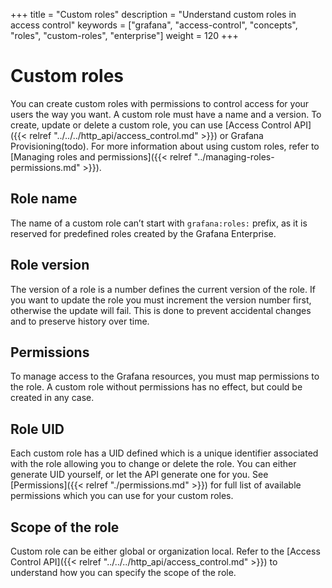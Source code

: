 +++
title = "Custom roles"
description = "Understand custom roles in access control"
keywords = ["grafana", "access-control", "concepts", "roles", "custom-roles", "enterprise"]
weight = 120
+++

# Custom roles

You can create custom roles with permissions to control access for your users the way you want. 
A custom role must have a name and a version. To create, update or delete a custom role, you can use [Access Control API]({{< relref "../../../http_api/access_control.md" >}}) or Grafana Provisioning(todo).
For more information about using custom roles, refer to [Managing roles and permissions]({{< relref "../managing-roles-permissions.md" >}}).

## Role name

The name of a custom role can’t start with `grafana:roles:` prefix, as it is reserved for predefined roles created by the Grafana Enterprise.

## Role version

The version of a role is a number defines the current version of the role. If you want to update the role you must increment the version number first, otherwise the update will fail. This is done to prevent accidental changes and to preserve history over time.

## Permissions

To manage access to the Grafana resources, you must map permissions to the role. A custom role without permissions has no effect, but could be created in any case.

## Role UID

Each custom role has a UID defined which is a unique identifier associated with the role allowing you to change or delete the role. You can either generate UID yourself, or let the API generate one for you.
See [Permissions]({{< relref "./permissions.md" >}}) for full list of available permissions which you can use for your custom roles.

## Scope of the role

Custom role can be either global or organization local. Refer to the [Access Control API]({{< relref "../../../http_api/access_control.md" >}}) to understand how you can specify the scope of the role.
